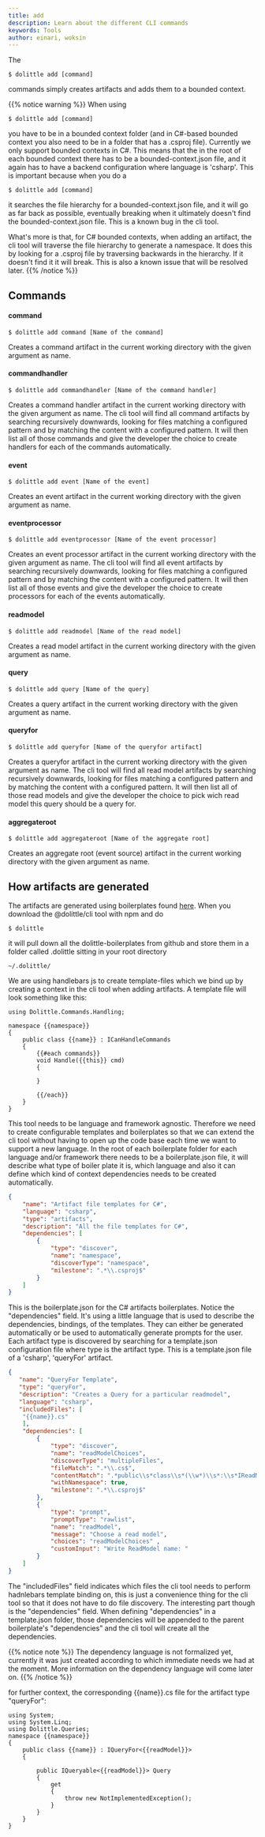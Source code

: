 ```yaml
---
title: add
description: Learn about the different CLI commands
keywords: Tools
author: einari, woksin
---
```


The
```shell
$ dolittle add [command]
```
commands simply creates artifacts and adds them to a bounded context. 

{{% notice warning %}}
When using
```shell
$ dolittle add [command]
```
you have to be in a bounded context folder (and in C#-based bounded context you also need to be in a folder that has a .csproj file).
Currently we only support bounded contexts in C#. This means that the in the root of each bounded context there has to be a bounded-context.json file, and it again has to have a backend configuration where language is 'csharp'. 
This is important because when you do a 
```shell
$ dolittle add [command]
```
it searches the file hierarchy for a bounded-context.json file, and it will go as far back as possible, eventually breaking when it ultimately doesn't find the bounded-context.json file. This is a known bug in the cli tool.

What's more is that, for C# bounded contexts, when adding an artifact, the cli tool will traverse the file hierarchy to generate a namespace. It does this by looking for a .csproj file by traversing backwards in the hierarchy. If it doesn't find it it will break. This is also a known issue that will be resolved later.
{{% /notice %}}

## Commands
#### command
```shell
$ dolittle add command [Name of the command]
```
Creates a command artifact in the current working directory with the given argument as name. 
#### commandhandler
```shell
$ dolittle add commandhandler [Name of the command handler]
```
Creates a command handler artifact in the current working directory with the given argument as name. The cli tool will find all command artifacts by searching recursively downwards, looking for files matching a configured pattern and by matching the content with a configured pattern. It will then list all of those commands and give the developer the choice to create handlers for each of the commands automatically. 
#### event
```shell
$ dolittle add event [Name of the event]
```
Creates an event artifact in the current working directory with the given argument as name. 
#### eventprocessor
```shell
$ dolittle add eventprocessor [Name of the event processor]
```
Creates an event processor artifact in the current working directory with the given argument as name. The cli tool will find all event artifacts by searching recursively downwards, looking for files matching a configured pattern and by matching the content with a configured pattern. It will then list all of those events and give the developer the choice to create processors for each of the events automatically. 
#### readmodel
```shell
$ dolittle add readmodel [Name of the read model]
```
Creates a read model artifact in the current working directory with the given argument as name. 
#### query
```shell
$ dolittle add query [Name of the query]
```
Creates a query artifact in the current working directory with the given argument as name. 
#### queryfor
```shell
$ dolittle add queryfor [Name of the queryfor artifact]
```
Creates a queryfor artifact in the current working directory with the given argument as name. The cli tool will find all read model artifacts by searching recursively downwards, looking for files matching a configured pattern and by matching the content with a configured pattern. It will then list all of those read models and give the developer the choice to pick wich read model this query should be a query for. 
#### aggregateroot
```shell
$ dolittle add aggregateroot [Name of the aggregate root]
```
Creates an aggregate root (event source) artifact in the current working directory with the given argument as name. 


## How artifacts are generated
The artifacts are generated using boilerplates found [here](https://github.com/dolittle-boilerplates/ArtifactTemplates). When you download the @dolittle/cli tool with npm and do
```shell
$ dolittle
```
it will pull down all the dolittle-boilerplates from github and store them in a folder called .dolittle sitting in your root directory
```shell
~/.dolittle/
```
We are using handlebars js to create template-files which we bind up by creating a context in the cli tool when adding artifacts. A template file will look something like this:
```raw
using Dolittle.Commands.Handling;

namespace {{namespace}}
{
    public class {{name}} : ICanHandleCommands
    {
        {{#each commands}}
        void Handle({{this}} cmd)
        {

        }
        
        {{/each}}
    }
}
```

This tool needs to be language and framework agnostic. Therefore we need to create configurable templates and boilerplates so that we can extend the cli tool without having to open up the code base each time we want to support a new language.
In the root of each boilerplate folder for each language and/or framework there needs to be a boilerplate.json file, it will describe what type of boiler plate it is, which language and also it can define which kind of context dependencies needs to be created automatically.

```json
{
    "name": "Artifact file templates for C#",
    "language": "csharp",
    "type": "artifacts",
    "description": "All the file templates for C#",
    "dependencies": [
        {
            "type": "discover",
            "name": "namespace",
            "discoverType": "namespace",
            "milestone": ".*\\.csproj$" 
        }
    ]
}
```
This is the boilerplate.json for the C# artifacts boilerplates. Notice the "dependencies" field. It's using a little language that is used to describe the dependencies, bindings, of the templates. They can either be generated automatically or be used to automatically generate prompts for the user. Each artifact type is discovered by searching for a template.json configuration file where type is the artifact type. This is a template.json file of a 'csharp', 'queryFor' artifact.

```json
{
   "name": "QueryFor Template",
   "type": "queryFor",
   "description": "Creates a Query for a particular readmodel",
   "language": "csharp",
   "includedFiles": [
    "{{name}}.cs"
    ],
    "dependencies": [
        {
            "type": "discover",
            "name": "readModelChoices",
            "discoverType": "multipleFiles",
            "fileMatch": ".*\\.cs$",
            "contentMatch": ".*public\\s*class\\s*(\\w*)\\s*:\\s*IReadModel",
            "withNamespace": true,
            "milestone": ".*\\.csproj$"
        },
        {
            "type": "prompt",
            "promptType": "rawlist",
            "name": "readModel",
            "message": "Choose a read model",
            "choices": "readModelChoices" ,
            "customInput": "Write ReadModel name: "
        }
    ]
}
```
The "includedFiles" field indicates which files the cli tool needs to perform hadnlebars template binding on, this is just a convenience thing for the cli tool so that it does not have to do file discovery.
The interesting part though is the "dependencies" field. When defining "dependencies" in a template.json folder, those dependencies will be appended to the parent boilerplate's "dependencies" and the cli tool will create all the dependencies.

{{% notice note %}}
The dependency language is not formalized yet, currently it was just created according to which immediate needs we had at the moment. More information on the dependency language will come later on.
{{% /notice %}}

for further context, the corresponding {{name}}.cs file for the artifact type "queryFor":
```raw
using System;
using System.Linq;
using Dolittle.Queries;
namespace {{namespace}}
{
    public class {{name}} : IQueryFor<{{readModel}}>
    {

        public IQueryable<{{readModel}}> Query
        {
            get
            {
                throw new NotImplementedException();
            }
        }
    }
}
```
